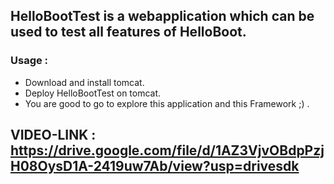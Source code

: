 ## HelloBootTest is a webapplication which can be used to test all features of HelloBoot.
### Usage :
- Download and install tomcat.
- Deploy HelloBootTest on tomcat.
- You are good to go to explore this application and this Framework ;) .
## VIDEO-LINK : https://drive.google.com/file/d/1AZ3VjvOBdpPzjH08OysD1A-2419uw7Ab/view?usp=drivesdk
